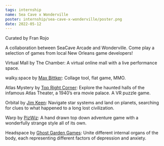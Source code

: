 ```yaml
---
tags: internship
name: Sea Cave x Wonderville
poster: internship/sea-cave-x-wonderville/poster.png
date: 2022-05-12
---
```


Curated by Fran Rojo

A collaboration between SeaCave Arcade and Wonderville. Come play a selection of games from local New Orleans game developers!

Virtual Mall by The Chamber: A virtual online mall with a live performance space.

walky.space by [Max Bittker](https://maxbittker.com/): Collage tool, flat game, MMO.

Atlas Mystery by [Top Right Corner](https://www.toprightcorner.com/about): Explore the haunted halls of the infamous Atlas Theater, a 1940’s era movie palace. A VR puzzle game.

Orbital by [Jim Keen](https://www.instagram.com/jim_keen/):  Navigate star systems and land on planets, searching for clues to what happened to a long lost civilization.

Warp by [PizWiz](https://twitter.com/Piz_Wiz): A hand drawn top down adventure game with a wonderfully strange style all of its own.

Headspace by [Ghost Garden Games](https://ghostgardengames.com/): Unite different internal organs of the body, each representing different factors of depression and anxiety.

